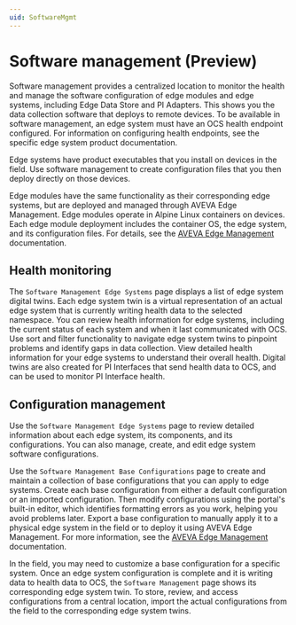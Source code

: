 ```yaml
---
uid: SoftwareMgmt
---
```


# Software management (Preview)

Software management provides a centralized location to monitor the health and manage the software configuration of edge modules and edge systems, including Edge Data Store and PI Adapters. This shows you the data collection software that deploys to remote devices. To be available in software management, an edge system must have an OCS health endpoint configured. For information on configuring health endpoints, see the specific edge system product documentation.

Edge systems have product executables that you install on devices in the field. Use software management to create configuration files that you then deploy directly on those devices.

Edge modules have the same functionality as their corresponding edge systems, but are deployed and managed through AVEVA Edge Management. Edge modules operate in Alpine Linux containers on devices. Each edge module deployment includes the container OS, the edge system, and its configuration files. For details, see the [AVEVA Edge Management](https://docs.osisoft.com/bundle/pi-adapter-azure-event-hubs/page/configuration/configuration.html) documentation.

## Health monitoring

The `Software Management Edge Systems` page displays a list of edge system digital twins. Each edge system twin is a virtual representation of an actual edge system that is currently writing health data to the selected namespace. You can review health information for edge systems, including the current status of each system and when it last communicated with OCS. Use sort and filter functionality to navigate edge system twins to pinpoint problems and identify gaps in data collection. View detailed health information for your edge systems to understand their overall health. Digital twins are also created for PI Interfaces that send health data to OCS, and can be used to monitor PI Interface health. 

## Configuration management

Use the `Software Management Edge Systems` page to review detailed information about each edge system, its components, and its configurations. You can also manage, create, and edit edge system software configurations.

Use the `Software Management Base Configurations` page to create and maintain a collection of base configurations that you can apply to edge systems. Create each base configuration from either a default configuration or an imported configuration. Then modify configurations using the portal's built-in editor, which identifies formatting errors as you work, helping you avoid problems later. Export a base configuration to manually apply it to a physical edge system in the field or to deploy it using AVEVA Edge Management. For more information, see the [AVEVA Edge Management](https://dev-edgemanagement.capdev-connect.aveva.com/help/#/home/665916/10/11) documentation.

In the field, you may need to customize a base configuration for a specific system. Once an edge system configuration is complete and it is writing data to health data to OCS, the `Software Management` page shows its corresponding edge system twin. To store, review, and access configurations from a central location, import the actual configurations from the field to the corresponding edge system twins. 
